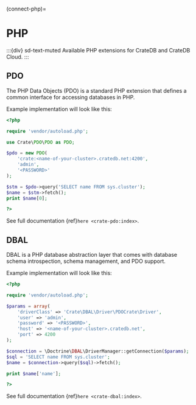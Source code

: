 (connect-php)=

# PHP

:::{div} sd-text-muted
Available PHP extensions for CrateDB and CrateDB Cloud.
:::

## PDO

The PHP Data Objects (PDO) is a standard PHP extension that defines a common
interface for accessing databases in PHP.

Example implementation will look like this:

```php
<?php

require 'vendor/autoload.php';

use Crate\PDO\PDO as PDO;

$pdo = new PDO(
    'crate:<name-of-your-cluster>.cratedb.net:4200',
    'admin',
    '<PASSWORD>'
);

$stm = $pdo->query('SELECT name FROM sys.cluster');
$name = $stm->fetch();
print $name[0];

?>
```

See full documentation {ref}`here <crate-pdo:index>`.

## DBAL

DBAL is a PHP database abstraction layer that comes with database schema
introspection, schema management, and PDO support.

Example implementation will look like this:

```php
<?php

require 'vendor/autoload.php';

$params = array(
    'driverClass' => 'Crate\DBAL\Driver\PDOCrate\Driver',
    'user' => 'admin',
    'password' => '<PASSWORD>',
    'host' => '<name-of-your-cluster>.cratedb.net',
    'port' => 4200
);

$connection = \Doctrine\DBAL\DriverManager::getConnection($params);
$sql = 'SELECT name FROM sys.cluster';
$name = $connection->query($sql)->fetch();

print $name['name'];

?>
```

See full documentation {ref}`here <crate-dbal:index>`.
